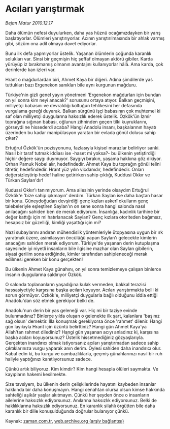 # Acıları yarıştırmak

*Bejan Matur 2010.12.17*

<td class="columnist-detail">
<p>Daha ölümün nefesi duyulurken, daha yas hüznü ocağımızdayken bir yarış başlatıyorlar. Ölümleri yarıştırıyorlar. Acının yarıştırılmasında bir ahlak varmış gibi, sözüm ona adil olmaya davet ediyorlar.</p>
<p>
<div id="haberMetinDiv">
<p>Bunu ilk defa yapmıyorlar üstelik. Yaşanan ölümlerin çoğunda karanlık solukları var. Sinsi bir geçmişin hiç şeffaf olmayan aktörü gibiler. Karda yürüyüp iz bırakmamış olmanın avantajını kullanıyorlar hâlâ. Ama karda, çok derinlerde kan izleri var.
<p>Hrant o mağdurlardan biri, Ahmet Kaya bir diğeri. Adına şimdilerde yas tuttukları bazı Ergenekon sanıkları bile aynı kurgunun mağduru.
<p>Türkiye'nin gizli genel yayın yönetmeni 'Ergenekon mağdurları için bundan on yıl sonra kim neyi anacak?' sorusunu ortaya atıyor. Balkan geçmişini, milliyetçi babasını ve devraldığı koltuğun tehlikesini her defasında vurgulama gereği duyarak. Balkan sürgünü işçi babasının çok muhtemel ki saf olan milliyetçi duygularına haksızlık ederek üstelik. Özkök'ün İzmir toprağına sığınan babası, oğlunun zihninden geçen tilki kuyruklarını, görseydi ne hissederdi acaba? Hangi Anadolu insanı, başkalarının hayatı üzerinden bu kadar manipülasyon yaratan bir evlada gönül dolusu sahip çıkar?
<p>Ertuğrul Özkök'ün pozisyonunu, fazlasıyla kişisel marazlar belirliyor sanki. Nasıl bir taraf tutmak iddiası ise -haset mi yoksa?- bu ülkenin yetiştirdiği hiçbir değere saygı duymuyor. Saygıyı bırakın, yaşama hakkına göz dikiyor. Orhan Pamuk Nobel alır, hedefindedir. Ahmet Kaya bu toprağın gönül telini titretir, hedefindedir. Hrant yüz yılın vicdanıdır, hedefindedir. Onları değersizleştirip hedef haline getirirken sahip çıktığı, Kuddusi Okkır ve Türkan Saylan'dır! 
<p>Kudussi Okkır'ı tanımıyorum. Ama ailesinin yerinde olsaydım Ertuğrul Özkök'e 'bize sahip çıkmayın' derdim. Türkan Saylan ise daha baştan hasar bir konu. Güneydoğudan devşirdiği genç kızları askerî okulların genç talebeleriyle eşleştiren Saylan'ın on sene sonra hangi salonda nasıl anılacağını sahiden ben de merak ediyorum. İnsanlığa, kadınlık tarihine bir değer kattığı için mi hatırlanacak Saylan? Genç kızlara otoriteden bağımsız, hesapsız bir güzelliği, kimliği yaşattığı için mi? 
<p>Nazi subaylarını andıran mühendislik yöntemleriyle ütopyasına uygun bir ırk yaratmak üzere, asimilasyon öncülüğü yapan Saylan'ı gelecekte kimlerin anacağını sahiden merak ediyorum. Türkiye'de yaşanan derin kutuplaşma sayesinde iyi niyetli insanların bile ilgisine mazhar olan Saylan gibilerin, siyasi gerilim sona erdiğinde, kimler tarafından sahipleneceği merak edilmesi gereken bir konu gerçekten!
<p>Bu ülkenin Ahmet Kaya günahını, on yıl sonra temizlemeye çalışan binlerce insanın duygularına saldırıyor Özkök.
<p>O salonda toplananların yaşadığına kulak vermeden, bakkal terazisi hassasiyetiyle karşısına başka acıları koyuyor. Acıları yarıştırmakta belli ki sorun görmüyor. Özkök'e, milliyetçi duygularla bağlı olduğunu iddia ettiği Anadolu'dan söz etmek gerekiyor belki de.
<p>Anadolu'nun derin bir yas geleneği var. Hiç mi bir taziye evinde bulunmadınız? Binlerce yılda oluşan o gelenekte ilk şart, kalanlara 'başınız sağ olsun' demektir. İlla konuşmak gerekiyorsa önce 'rahmet' dilenir. Hangi gün layıkıyla Hrant için üzüntü belirttiniz? Hangi gün Ahmet Kaya'ya Allah'tan rahmet dilediniz? Hangi gün yaşanan acıyı anladınız ki, karşısına başka acıları koyuyorsunuz? Üstelik hissetmediğiniz gözyaşlarıyla. Gerçekten inandırıcı olmak istiyorsanız acıları yarıştırmadan sadece sahip çıktıklarınıza vurgu yaparak anın derim. Öylesi sahiden daha inandırıcı olur. Kabul edin ki, bu kurgu ve cambazlıklarla, geçmiş günahlarınızı nasıl bir ruh haliyle yaptığınızı kanıtlıyorsunuz sadece.
<p>Çünkü artık biliyoruz. Kim kimdir? Kim hangi hesapla ölüleri saymakta. Ve kayıpların hakemi kesilmekte. 
<p>Size tavsiyem, bu ülkenin derin çelişkilerinde hayatını kaybeden insanlar hakkında bir daha konuşmayın. Hangi cenahtan olursa olsun kimse hakkında sahteliği aşikâr yaşlar akıtmayın. Çünkü her şeyden önce o insanların ailelerine haksızlık ediyorsunuz. Anılarına haksızlık ediyorsunuz. Belki de haklılıklarına haksızlık ediyorsunuz. En karanlık silahlı örgütten bile daha karanlık bir dille konuşulduğunda doğrular bulanıyor çünkü. </p></p></p></p></p></p></p></p></p></p></p></div>
</p>
<a href="http://web.archive.org/web/20101221121604/mailto:b.matur@zaman.com.tr">
</a></td>

Kaynak: [zaman.com.tr](http://zaman.com.tr/yazar.do?yazino=1066279), [web.archive.org (arşiv bağlantısı)](http://web.archive.org/web/20101221121604/http://www.zaman.com.tr:80/yazar.do?yazino=1066279)
